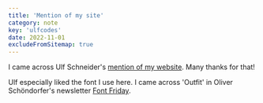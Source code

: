 ```yaml
---
title: 'Mention of my site'
category: note
key: 'ulfcodes'
date: 2022-11-01
excludeFromSitemap: true
---
```


I came across Ulf Schneider's [mention of my website](https://ulf.codes/2022-10-28-outfit/). Many thanks for that!

Ulf especially liked the font I use here. I came across 'Outfit' in Oliver Schöndorfer's newsletter [Font Friday](https://pimpmytype.com/category/fontfriday/).
